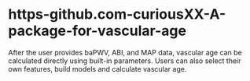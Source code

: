 # https-github.com-curiousXX-A-package-for-vascular-age
After the user provides baPWV, ABI, and MAP data, vascular age can be calculated directly using built-in parameters. Users can also select their own features, build models and calculate vascular age.
